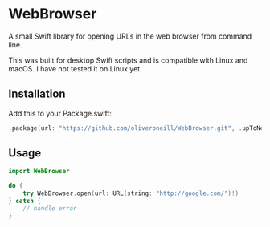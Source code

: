 # WebBrowser

A small Swift library for opening URLs in the web browser from command line.

This was built for desktop Swift scripts and is compatible with Linux and
macOS.
I have not tested it on Linux yet.

## Installation
Add this to your Package.swift:
```swift
.package(url: "https://github.com/oliveroneill/WebBrowser.git", .upToNextMajor(from: "1.0.0")),
```

## Usage
```swift
import WebBrowser

do {
    try WebBrowser.open(url: URL(string: "http://google.com/")!)
} catch {
    // handle error
}
```
